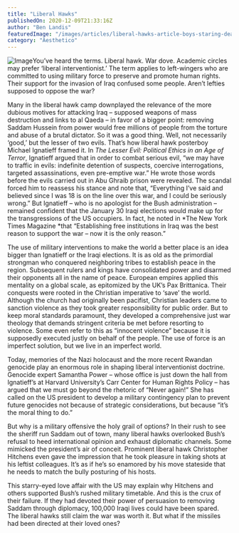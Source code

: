 ```yaml
---
title: "Liberal Hawks"
publishedOn: 2020-12-09T21:33:16Z
author: "Ben Landis"
featuredImage: "/images/articles/liberal-hawks-article-boys-staring-dead-body-600x600.jpg"
category: "Aesthetico"
---
```


![Image](/images/articles/liberal-hawks-article-boys-staring-dead-body-600x600.jpg)You’ve heard the terms. Liberal hawk. War dove. Academic circles may prefer ‘liberal interventionist.’ The term applies to left-wingers who are committed to using military force to preserve and promote human rights. Their support for the invasion of Iraq confused some people. Aren’t lefties supposed to oppose the war? 

Many in the liberal hawk camp downplayed the relevance of the more dubious motives for attacking Iraq – supposed weapons of mass destruction and links to al Qaeda – in favor of a bigger point: removing Saddam Hussein from power would free millions of people from the torture and abuse of a brutal dictator. So it was a good thing. Well, not necessarily ‘good,’ but the lesser of two evils. That’s how liberal hawk posterboy Michael Ignatieff framed it. In *The Lesser Evil: Political Ethics in an Age of Terror*, Ignatieff argued that in order to combat serious evil, “we may have to traffic in evils: indefinite detention of suspects, coercive interrogations, targeted assassinations, even pre-emptive war.” He wrote those words before the evils carried out in Abu Ghraib prison were revealed. The scandal forced him to reassess his stance and note that, “Everything I’ve said and believed since I was 18 is on the line over this war, and I could be seriously wrong.” But Ignatieff – who is no apologist for the Bush administration – remained confident that the January 30 Iraqi elections would make up for the transgressions of the US occupiers. In fact, he noted in *The New York Times Magazine *that “Establishing free institutions in Iraq was the best reason to support the war – now it is the only reason.”

The use of military interventions to make the world a better place is an idea bigger than Ignatieff or the Iraqi elections. It is as old as the primordial strongman who conquered neighboring tribes to establish peace in the region. Subsequent rulers and kings have consolidated power and disarmed their opponents all in the name of peace. European empires applied this mentality on a global scale, as epitomized by the UK’s Pax Brittanica. Their conquests were rooted in the Christian imperative to ‘save’ the world. Although the church had originally been pacifist, Christian leaders came to sanction violence as they took greater responsibility for public order. But to keep moral standards paramount, they developed a comprehensive just war theology that demands stringent criteria be met before resorting to violence. Some even refer to this as “innocent violence” because it is supposedly executed justly on behalf of the people. The use of force is an imperfect solution, but we live in an imperfect world.

Today, memories of the Nazi holocaust and the more recent Rwandan genocide play an enormous role in shaping liberal interventionist doctrine. Genocide expert Samantha Power – whose office is just down the hall from Ignatieff’s at Harvard University’s Carr Center for Human Rights Policy – has argued that we must go beyond the rhetoric of “Never again!” She has called on the US president to develop a military contingency plan to prevent future genocides not because of strategic considerations, but because “it’s the moral thing to do.” 

But why is a military offensive the holy grail of options? In their rush to see the sheriff run Saddam out of town, many liberal hawks overlooked Bush’s refusal to heed international opinion and exhaust diplomatic channels. Some mimicked the president’s air of conceit. Prominent liberal hawk Christopher Hitchens even gave the impression that he took pleasure in taking shots at his leftist colleagues. It’s as if he’s so enamored by his move stateside that he needs to match the bully posturing of his hosts. 

This starry-eyed love affair with the US may explain why Hitchens and others supported Bush’s rushed military timetable. And this is the crux of their failure. If they had devoted their power of persuasion to removing Saddam through diplomacy, 100,000 Iraqi lives could have been spared. The liberal hawks still claim the war was worth it. But what if the missiles had been directed at their loved ones?
